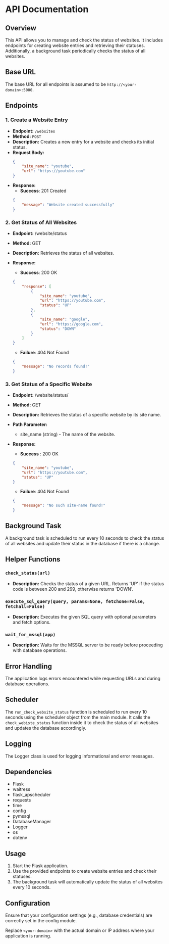 # API Documentation

## Overview
This API allows you to manage and check the status of websites. It includes endpoints for creating website entries and retrieving their statuses. Additionally, a background task periodically checks the status of all websites.

## Base URL
The base URL for all endpoints is assumed to be `http://<your-domain>:5000`.

## Endpoints

### 1. Create a Website Entry

- **Endpoint:** `/websites`
- **Method:** `POST`
- **Description:** Creates a new entry for a website and checks its initial status.
- **Request Body:**
  ```json
  {
      "site_name": "youtube",
      "url": "https://youtube.com"
  }
*   **Response:**
    * **Success**: 201 Created
    ```json
    { 
        "message": "Website created successfully"
    }
    ```

### 2\. Get Status of All Websites

*   **Endpoint:** /website/status
    
*   **Method:** GET
    
*   **Description:** Retrieves the status of all websites.
    
*   **Response:** 
    * **Success**: 200 OK
    ```json
    {
        "response": [
            {
                "site_name": "youtube",
                "url": "https://youtube.com",
                "status": "UP"
            },
            {
                "site_name": "google",
                "url": "https://google.com",
                "status": "DOWN"
            }
        ]
    }
    ```
    * **Failure**: 404 Not Found
    ```json
    {
        "message": "No records found!"
    }

    ```

        
### 3\. Get Status of a Specific Website

*   **Endpoint:** /website/status/
    
*   **Method:** GET
    
*   **Description:** Retrieves the status of a specific website by its site name.
    
*   **Path Parameter:**
    
    *   site\_name (string) - The name of the website.
        
*   **Response:**
    * **Success** : 200 OK
    ```json
    {
        "site_name": "youtube",
        "url": "https://youtube.com",
        "status": "UP"
    }
    ```

    * **Failure**: 404 Not Found
    ```json
    {
        "message": "No such site-name found!"
    }
    ```
    
        

## Background Task
A background task is scheduled to run every 10 seconds to check the status of all websites and update their status in the database if there is a change.

## Helper Functions

### `check_status(url)`
- **Description:** Checks the status of a given URL. Returns 'UP' if the status code is between 200 and 299, otherwise returns 'DOWN'.

### `execute_sql_query(query, params=None, fetchone=False, fetchall=False)`
- **Description:** Executes the given SQL query with optional parameters and fetch options.

### `wait_for_mssql(app)`
- **Description:** Waits for the MSSQL server to be ready before proceeding with database operations.

## Error Handling
The application logs errors encountered while requesting URLs and during database operations.

## Scheduler
The `run_check_website_status` function is scheduled to run every 10 seconds using the scheduler object from the main module. It calls the `check_webiste_status` function inside it to check the status of all websites and updates the database accordingly.

## Logging
The Logger class is used for logging informational and error messages.

## Dependencies

- Flask
- waitress
- flask_apscheduler
- requests
- time
- config
- pymssql
- DatabaseManager
- Logger
- os
- dotenv

## Usage
1. Start the Flask application.
2. Use the provided endpoints to create website entries and check their statuses.
3. The background task will automatically update the status of all websites every 10 seconds.

## Configuration
Ensure that your configuration settings (e.g., database credentials) are correctly set in the config module.

Replace `<your-domain>` with the actual domain or IP address where your application is running.
